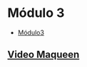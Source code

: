 # Módulo 3

- [Módulo3](maqueen3.hex)
## [Video Maqueen](https://www.youtube.com/shorts/SO06RnsOGdo)
